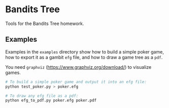 # Bandits Tree
Tools for the Bandits Tree homework.

## Examples
Examples in the `examples` directory show how to build a simple poker game, how to export it as a gambit `efg` file, and how to draw a game tree as a `pdf`.

You need `graphviz` (https://www.graphviz.org/download/) to visualize games.

```sh
# To build a simple poker game and output it into an efg file:
python test_poker.py > poker.efg

# To draw any efg file as a pdf:
python efg_to_pdf.py poker.efg poker.pdf
```